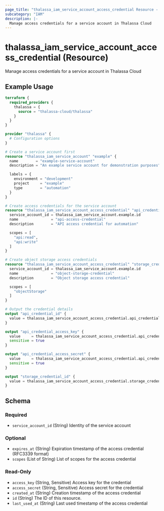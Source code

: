 ```yaml
---
page_title: "thalassa_iam_service_account_access_credential Resource - terraform-provider-thalassa"
subcategory: "IAM"
description: |-
  Manage access credentials for a service account in Thalassa Cloud
---
```


# thalassa_iam_service_account_access_credential (Resource)

Manage access credentials for a service account in Thalassa Cloud

## Example Usage

```terraform
terraform {
  required_providers {
    thalassa = {
      source = "thalassa-cloud/thalassa"
    }
  }
}

provider "thalassa" {
  # Configuration options
}

# Create a service account first
resource "thalassa_iam_service_account" "example" {
  name        = "example-service-account"
  description = "An example service account for demonstration purposes"

  labels = {
    environment = "development"
    project     = "example"
    type        = "automation"
  }
}

# Create access credentials for the service account
resource "thalassa_iam_service_account_access_credential" "api_credential" {
  service_account_id = thalassa_iam_service_account.example.id
  name               = "api-access-credential"
  description        = "API access credential for automation"

  scopes = [
    "api:read",
    "api:write"
  ]
}

# Create object storage access credentials
resource "thalassa_iam_service_account_access_credential" "storage_credential" {
  service_account_id = thalassa_iam_service_account.example.id
  name               = "object-storage-credential"
  description        = "Object storage access credential"

  scopes = [
    "objectStorage"
  ]
}

# Output the credential details
output "api_credential_id" {
  value = thalassa_iam_service_account_access_credential.api_credential.id
}

output "api_credential_access_key" {
  value     = thalassa_iam_service_account_access_credential.api_credential.access_key
  sensitive = true
}

output "api_credential_access_secret" {
  value     = thalassa_iam_service_account_access_credential.api_credential.access_secret
  sensitive = true
}

output "storage_credential_id" {
  value = thalassa_iam_service_account_access_credential.storage_credential.id
}
```
<!-- schema generated by tfplugindocs -->
## Schema

### Required

- `service_account_id` (String) Identity of the service account

### Optional

- `expires_at` (String) Expiration timestamp of the access credential (RFC3339 format)
- `scopes` (List of String) List of scopes for the access credential

### Read-Only

- `access_key` (String, Sensitive) Access key for the credential
- `access_secret` (String, Sensitive) Access secret for the credential
- `created_at` (String) Creation timestamp of the access credential
- `id` (String) The ID of this resource.
- `last_used_at` (String) Last used timestamp of the access credential


